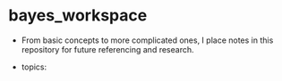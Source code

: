 # bayes_workspace

- From basic concepts to more complicated ones, I place notes in this repository for future referencing and research. 

- topics:


